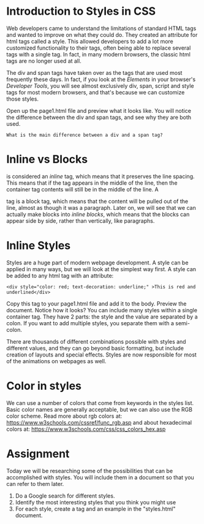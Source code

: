 # Introduction to Styles in CSS

Web developers came to understand the limitations of standard HTML tags and wanted to improve on what they could do.  They created an attribute for html tags called a style.  This allowed developers to add a lot more customized functionality to their tags, often being able to replace several tags with a single tag.  In fact, in many modern browsers, the classic html tags are no longer used at all.

The div and span tags have taken over as the tags that are used most frequently these days.  In fact, if you look at the *Elements* in your browser's *Developer Tools*, you will see almost exclusively div, span, script and style tags for most modern browsers, and that's because we can customize those styles.

Open up the page1.html file and preview what it looks like.  You will notice the difference between the div and span tags, and see why they are both used.

```
What is the main difference between a div and a span tag?
```

 # Inline vs Blocks
 <span> is considered an *inline* tag, which means that it preserves the line spacing.  This means that if the tag appears  in the middle of the line, then the container tag contents will still be in the middle of the line.  A <div> tag is a block tag, which means that the content will be pulled out of the line, almost as though it was a paragraph.  Later on, we will see that we can actually make blocks into *inline blocks*, which means that the blocks can appear side by side, rather than vertically, like paragraphs.

# Inline Styles
Styles are a huge part of modern webpage development.  A style can be applied in many ways, but we will look at the simplest way first.
A style can be added to any html tag with an attribute:
```
<div style="color: red; text-decoration: underline;" >This is red and underlined</div>
```
Copy this tag to your page1.html file and add it to the body.  Preview the document.  Notice how it looks?  You can include many styles within a single container tag. They have 2 parts: the style and the value are separated by a colon.  If you want to add multiple styles, you separate them with a semi-colon.

There are thousands of different combinations possible with styles and different values, and they can go beyond basic formatting, but include creation of layouts and special effects.  Styles are now responsible for most of the animations on webpages as well.

# Color in styles
We can use a number of colors that come from keywords in the styles list.  Basic color names are generally acceptable, but we can also use the RGB color scheme. Read more about rgb colors at:
https://www.w3schools.com/cssref/func_rgb.asp
and about hexadecimal colors at:
https://www.w3schools.com/css/css_colors_hex.asp

# Assignment
Today we will be researching some of the possibilities that can be accomplished with styles.  You will include them in a document so that you can refer to them later. 
1. Do a Google search for different styles.
2. Identify the most interesting styles that you think you might use
3. For each style, create a tag and an example in the "styles.html" document.
